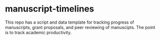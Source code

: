 # manuscript-timelines
This repo has a script and data template for tracking progress of manuscripts, grant proposals, and peer reviewing of manuscipts. The point is to track academic productivity.
